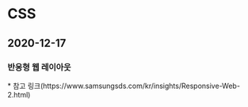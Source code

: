 <h1>CSS</h1>
<h2>2020-12-17</h2>
<h3>반응형 웹 레이아웃</h3>
* 참고 링크(https://www.samsungsds.com/kr/insights/Responsive-Web-2.html)
